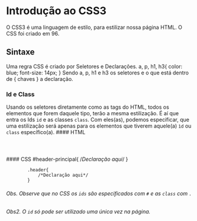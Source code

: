# Introdução ao CSS3
O CSS3 é uma linguagem de estilo, para estilizar nossa página HTML. O CSS foi criado em 96.

## Sintaxe
Uma regra CSS é criado por Seletores e Declarações.
    a, p, h1, h3{
        color: blue;
        font-size: 14px;
    }
Sendo a, p, h1 e h3 os seletores e o que está dentro de { chaves } a declaração.

### Id e Class
Usando os seletores diretamente como as tags do HTML, todos os elementos que forem daquele tipo, terão a mesma estilização.
É aí que entra os Ids `id` e as classes `class`.
Com eles(as), podemos especificar, que uma estilização será apenas para os elementos que tiverem aquele(a) `ìd` ou `class` específico(a).
        #### HTML
    	    <header id="header-principal"> <!--Conteudo aqui--> </header>
    	    <header class="header"> <!--Conteudo aqui--> </header>
        #### CSS
            #header-principal{
                /*Declaração aqui*/
            }

            .header{
                /*Declaração aqui*/
            }
###### Obs. Observe que no CSS os `ids` são especificados com `#` e as `class` com `.`
###### Obs2. O `id` só pode ser utilizado uma única vez na página.